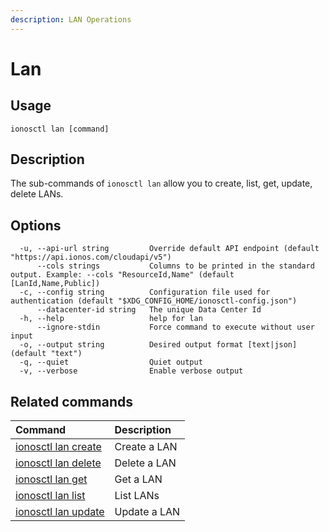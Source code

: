 ```yaml
---
description: LAN Operations
---
```


# Lan

## Usage

```text
ionosctl lan [command]
```

## Description

The sub-commands of `ionosctl lan` allow you to create, list, get, update, delete LANs.

## Options

```text
  -u, --api-url string         Override default API endpoint (default "https://api.ionos.com/cloudapi/v5")
      --cols strings           Columns to be printed in the standard output. Example: --cols "ResourceId,Name" (default [LanId,Name,Public])
  -c, --config string          Configuration file used for authentication (default "$XDG_CONFIG_HOME/ionosctl-config.json")
      --datacenter-id string   The unique Data Center Id
  -h, --help                   help for lan
      --ignore-stdin           Force command to execute without user input
  -o, --output string          Desired output format [text|json] (default "text")
  -q, --quiet                  Quiet output
  -v, --verbose                Enable verbose output
```

## Related commands

| Command | Description |
| :------ | :---------- |
| [ionosctl lan create](create.md) | Create a LAN |
| [ionosctl lan delete](delete.md) | Delete a LAN |
| [ionosctl lan get](get.md) | Get a LAN |
| [ionosctl lan list](list.md) | List LANs |
| [ionosctl lan update](update.md) | Update a LAN |

